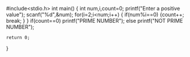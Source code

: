 #include<stdio.h>
int main()
{ int num,i,count=0;
  printf("Enter a positive value");
  scanf("%d",&num);
  for(i=2;i<num;i++)
    {  if(num%i==0)
       {count++;
        break;
        }
    }
  if(count==0)
    printf("PRIME NUMBER");
    else
        printf("NOT PRIME NUMBER");


    return 0;
}
